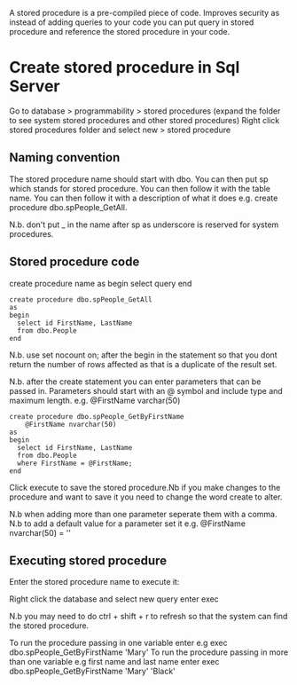 A stored procedure is a pre-compiled piece of code. Improves security as instead of adding queries to your code you can put query in stored procedure and reference the stored
procedure in your code.

Create stored procedure in Sql Server
=======================================

Go to database > programmability > stored procedures (expand the folder to see system stored procedures and other stored procedures)
Right click stored procedures folder and select new > stored procedure

Naming convention
------------------

The stored procedure name should start with dbo. You can then put sp which stands for stored procedure. You can then follow it with the table name. You can then follow it with 
a description of what it does e.g. create procedure dbo.spPeople_GetAll.

N.b. don't put _ in the name after sp as underscore is reserved for system procedures.

Stored procedure code
-----------------------

create procedure name
as
begin
select query
end

```
create procedure dbo.spPeople_GetAll
as
begin
  select id FirstName, LastName
  from dbo.People
end
```

N.b. use set nocount on; after the begin in the statement so that you dont return the number of rows affected as that is a duplicate of the result set.

N.b. after the create statement you can enter parameters that can be passed in.  Parameters should start with an @ symbol and include type and maximum length. e.g. @FirstName varchar(50)



```
create procedure dbo.spPeople_GetByFirstName
    @FirstName nvarchar(50)
as
begin
  select id FirstName, LastName
  from dbo.People
  where FirstName = @FirstName;
end
```

Click execute to save the stored procedure.Nb if you make changes to the procedure and want to save it you need to change the word create to alter.

N.b when adding more than one parameter seperate them with a comma.
N.b to add a default value for a parameter set it e.g. @FirstName nvarchar(50) = ''

Executing stored procedure
--------------------------
Enter the stored procedure name to execute it:

Right click the database and select new query
enter exec <storedprocedure name>
  
  N.b you may need to do ctrl + shift + r to refresh so that the system can find the stored procedure.
  
  To run the procedure passing in one variable enter e.g exec dbo.spPeople_GetByFirstName 'Mary'
  To run the procedure passing in more than one variable  e.g first name and last name enter exec dbo.spPeople_GetByFirstName 'Mary' 'Black'
